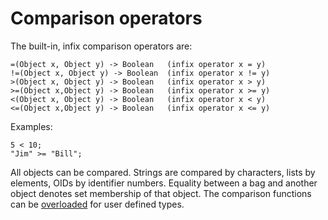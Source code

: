 # Comparison operators

The built-in, infix comparison operators are:

```
=(Object x, Object y) -> Boolean   (infix operator x = y)
!=(Object x, Object y) -> Boolean  (infix operator x != y)
>(Object x, Object y) -> Boolean   (infix operator x > y)
>=(Object x,Object y) -> Boolean   (infix operator x >= y)
<(Object x, Object y) -> Boolean   (infix operator x < y)
<=(Object x,Object y) -> Boolean   (infix operator x <= y)
```
Examples:
```
5 < 10;
"Jim" >= "Bill";
```
All objects can be compared. Strings are compared by characters, lists
by elements, OIDs by identifier numbers. Equality between a bag and
another object denotes set membership of that object. The comparison
functions can be [overloaded](#overloaded-functions) for user defined
types.


